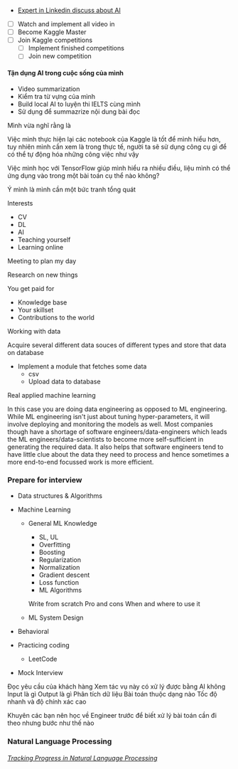 - [Expert in Linkedin discuss about AI](https://www.linkedin.com/pulse/topics/engineering-s166/artificial-intelligence-(ai)-s2407)

- [ ] Watch and implement all video in
- [ ] Become Kaggle Master
- [ ] Join Kaggle competitions
    - [ ] Implement finished competitions
    - [ ] Join new competition

#### Tận dụng AI trong cuộc sống của mình

- Video summarization
- Kiểm tra từ vựng của mình
- Build local AI to luyện thi IELTS cùng mình
- Sử dụng để summazrize nội dung bài đọc
    

Mình vừa nghĩ rằng là

Việc mình thực hiện lại các notebook của Kaggle là tốt để mình hiểu hơn, tuy nhiên mình cần xem là trong thực tế, người ta sẽ sử dụng công cụ gì để có thể tự động hóa những công việc như vậy

Việc mình học với TensorFlow giúp mình hiểu ra nhiều điều, liệu mình có thể ứng dụng vào trong một bài toán cụ thể nào không?

Ý mình là mình cần một bức tranh tổng quát

Interests

- CV
- DL
- AI
- Teaching yourself
- Learning online

Meeting to plan my day

Research on new things

You get paid for

- Knowledge base
- Your skillset
- Contributions to the world
    

Working with data

Acquire several different data souces of different types and store that data on database

- Implement a module that fetches some data
    - csv
    - Upload data to database
    
Real applied machine learning

In this case you are doing data engineering as opposed to ML engineering. While ML engineering isn't just about tuning hyper-parameters, it will involve deploying and monitoring the models as well. Most companies though have a shortage of software engineers/data-engineers which leads the ML engineers/data-scientists to become more self-sufficient in generating the required data. It also helps that software engineers tend to have little clue about the data they need to process and hence sometimes a more end-to-end focussed work is more efficient.

### Prepare for interview

- Data structures & Algorithms
- Machine Learning
    - General ML Knowledge
        
        - SL, UL
        - Overfitting
        - Boosting
        - Regularization
        - Normalization
        - Gradient descent
        - Loss function
        - ML Algorithms
            
        Write from scratch
        Pro and cons
        When and where to use it
        
        
    - ML System Design
        
- Behavioral
- Practicing coding
    - LeetCode
- Mock Interview

Đọc yêu cầu của khách hàng
Xem tác vụ này có xử lý được bằng AI không
Input là gì
Output là gì
Phân tích dữ liệu
Bài toán thuộc dạng nào
Tốc độ nhanh và độ chính xác cao


Khuyên các bạn nên học về Engineer trước để biết xử lý bài toán cần đi theo nhưng bước như thế nào

### Natural Language Processing

###### [Tracking Progress in Natural Language Processing](https://nlpprogress.com)